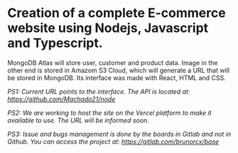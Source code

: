 # Creation of a complete E-commerce website using Nodejs, Javascript and Typescript. 
MongoDB Atlas will store user, customer and product data. Image in the other end is stored in Amazom S3 Cloud, which will generate a URL that will be stored in MongoDB. Its interface was made with React, HTML and CSS.

*PS1: Current URL points to the interface. The API is located at: https://github.com/Machado21/node*

*PS2: We are working to host the site on the Vercel platform to make it available to use. The URL will be informed soon.*

*PS3: Issue and bugs management is done by the boards in Gitlab and not in Github. You can access the project at: https://gitlab.com/brunorcx/base*
